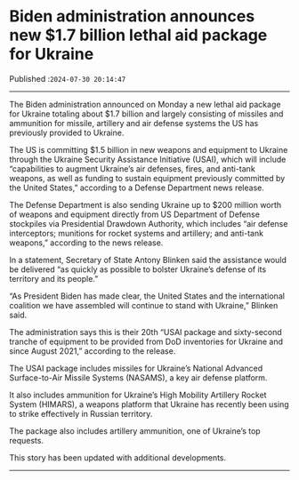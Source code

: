 # Biden administration announces new $1.7 billion lethal aid package for Ukraine

Published :`2024-07-30 20:14:47`

---

The Biden administration announced on Monday a new lethal aid package for Ukraine totaling about $1.7 billion and largely consisting of missiles and ammunition for missile, artillery and air defense systems the US has previously provided to Ukraine.

The US is committing $1.5 billion in new weapons and equipment to Ukraine through the Ukraine Security Assistance Initiative (USAI), which will include “capabilities to augment Ukraine’s air defenses, fires, and anti-tank weapons, as well as funding to sustain equipment previously committed by the United States,” according to a Defense Department news release.

The Defense Department is also sending Ukraine up to $200 million worth of weapons and equipment directly from US Department of Defense stockpiles via Presidential Drawdown Authority, which includes “air defense interceptors; munitions for rocket systems and artillery; and anti-tank weapons,” according to the news release.

In a statement, Secretary of State Antony Blinken said the assistance would be delivered “as quickly as possible to bolster Ukraine’s defense of its territory and its people.”

“As President Biden has made clear, the United States and the international coalition we have assembled will continue to stand with Ukraine,” Blinken said.

The administration says this is their 20th “USAI package and sixty-second tranche of equipment to be provided from DoD inventories for Ukraine and since August 2021,” according to the release.

The USAI package includes missiles for Ukraine’s National Advanced Surface-to-Air Missile Systems (NASAMS), a key air defense platform.

It also includes ammunition for Ukraine’s High Mobility Artillery Rocket System (HIMARS), a weapons platform that Ukraine has recently been using to strike effectively in Russian territory.

The package also includes artillery ammunition, one of Ukraine’s top requests.

This story has been updated with additional developments.

---

